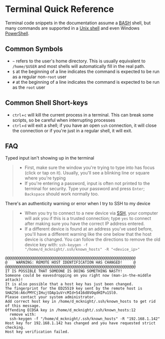 # Terminal Quick Reference
Terminal code snippets in the documentation assume a [BASH](https://en.wikipedia.org/wiki/Bash_(Unix_shell))
shell, but many commands are supported in a [Unix shell](https://en.wikipedia.org/wiki/Unix_shell)
and even Windows [PowerShell](https://en.wikipedia.org/wiki/PowerShell).

## Common Symbols
- `~` refers to the user's home directory. This is usually equivalent to `/home/$USER` and most shells will automatically fill in the real path.
- `$` at the beginning of a line indicates the command is expected to be run as a regular non-`root` user
- `#` at the beginning of a line indicates the command is expected to be run as the `root` user

## Common Shell Short-keys
- `ctrl`+`c` will kill the current process in a terminal. This can break some scripts, so be careful when interrupting processes
- `ctrl`+`d` will exit a shell; if you have an open `ssh` connection, it will close the connection or if you're just in a
  regular shell, it will exit.

## FAQ
Typed input isn't showing up in the terminal
> - First, make sure the window you're trying to type into has focus (click or tap on it).
    Usually, you'll see a blinking line or square where you're typing
> - If you're entering a password, input is often not printed to the terminal for security.
    Type your password and press `Enter`; `Backspace` should work normally too.

There's an authenticity warning or error when I try to SSH to my device
> - When you try to connect to a new device via [SSH](https://en.wikipedia.org/wiki/Secure_Shell),
    your computer will ask you if this is a trusted connection; type `yes` to connect
    after making sure you have the correct IP address entered.
> - If a different device is found at an address you've used before, you'll have a
    different warning like the one below that the host device is changed. You can
    follow the directions to remove the old device key with: 
    `ssh-keygen -f "/home/d_mcknight/.ssh/known_hosts" -R "<device_ip>"`

    @@@@@@@@@@@@@@@@@@@@@@@@@@@@@@@@@@@@@@@@@@@@@@@@@@@@@@@@@@@
    @    WARNING: REMOTE HOST IDENTIFICATION HAS CHANGED!     @
    @@@@@@@@@@@@@@@@@@@@@@@@@@@@@@@@@@@@@@@@@@@@@@@@@@@@@@@@@@@
    IT IS POSSIBLE THAT SOMEONE IS DOING SOMETHING NASTY!
    Someone could be eavesdropping on you right now (man-in-the-middle attack)!
    It is also possible that a host key has just been changed.
    The fingerprint for the ED25519 key sent by the remote host is
    SHA256:A6cPMYCjIHujtDAp1uVrcMId+5416d8VOqdHIPu1Sl0.
    Please contact your system administrator.
    Add correct host key in /home/d_mcknight/.ssh/known_hosts to get rid of this message.
    Offending ECDSA key in /home/d_mcknight/.ssh/known_hosts:12
      remove with:
      ssh-keygen -f "/home/d_mcknight/.ssh/known_hosts" -R "192.168.1.142"
    Host key for 192.168.1.142 has changed and you have requested strict checking.
    Host key verification failed.
